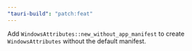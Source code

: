 ```yaml
---
"tauri-build": "patch:feat"
---
```


Add `WindowsAttributes::new_without_app_manifest` to create `WindowsAttributes` without the default manifest.

